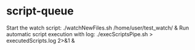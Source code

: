 # script-queue

Start the watch script: ./watchNewFiles.sh /home/user/test_watch/ &
Run automatic script execution with log: ./execScriptsPipe.sh > executedScripts.log 2>&1 &

 

